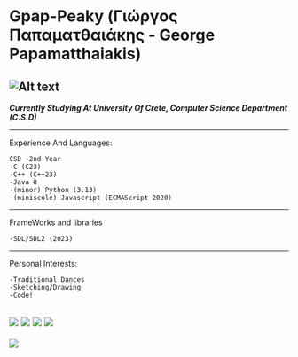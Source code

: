 # Gpap-Peaky (Γιώργος Παπαματθαιάκης - George Papamatthaiakis)

![Alt text](https://wallpapers.com/images/featured-full/tommy-ebq16inm64vbd8h1.jpg)
---
___Currently Studying At University Of Crete, Computer Science Department (C.S.D)___

---
Experience And Languages:
```
CSD -2nd Year
-C (C23)
-C++ (C++23)
-Java 8
-(minor) Python (3.13)
-(miniscule) Javascript (ECMAScript 2020)
```

---

FrameWorks and libraries
```
-SDL/SDL2 (2023)
```
---

Personal Interests:
```
-Traditional Dances
-Sketching/Drawing
-Code!
```
![](http://github-profile-summary-cards.vercel.app/api/cards/stats?username=GpapPeaky&theme=ayu_mirage) 
![](http://github-profile-summary-cards.vercel.app/api/cards/profile-details?username=GpapPeaky&theme=ayu_mirage) 
![](http://github-profile-summary-cards.vercel.app/api/cards/repos-per-language?username=GpapPeaky&theme=ayu_mirage) 
![](http://github-profile-summary-cards.vercel.app/api/cards/most-commit-language?username=GpapPeaky&theme=ayu_mirage) 
---
![](https://media1.tenor.com/m/yeV3PAhZvkkAAAAC/kawasaki-los-pinguinos-me-la-van-a-mascar.gif)
